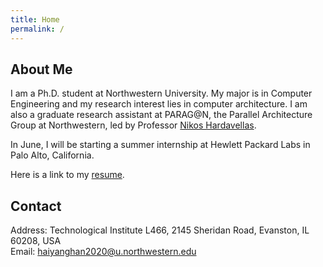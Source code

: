 ```yaml
---
title: Home
permalink: /
---
```

About Me
-----------
I am a Ph.D. student at Northwestern University. My major is in Computer Engineering and my research interest lies in computer architecture. I am also a graduate research assistant at PARAG@N, the Parallel Architecture Group at Northwestern, led by Professor [Nikos Hardavellas](http://users.eecs.northwestern.edu/~hardav/).

In June, I will be starting a summer internship at Hewlett Packard Labs in Palo Alto, California.

Here is a link to my [resume](https://users.eecs.northwestern.edu/~hhu010/docs/cv_hhy.pdf).

Contact
-----------
Address: Technological Institute L466, 2145 Sheridan Road, Evanston, IL 60208, USA  
Email: [haiyanghan2020@u.northwestern.edu](mailto:haiyanghan2020@u.northwestern.edu)
